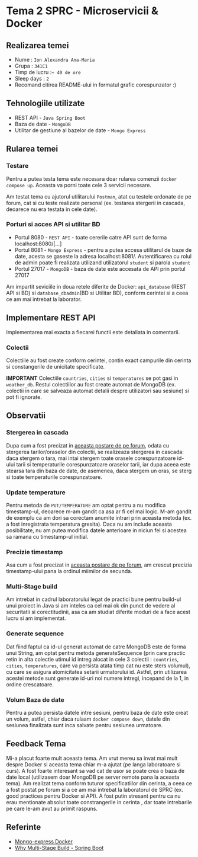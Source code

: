 # Tema 2 SPRC - Microservicii & Docker

## Realizarea temei

- Nume : `Ion Alexandra Ana-Maria`
- Grupa : `341C1`
- Timp de lucru :`~ 40 de ore`
- Sleep days : `2`
- Recomand citirea README-ului in formatul grafic corespunzator :)


## Tehnologiile utilizate
- REST API - `Java Spring Boot`
- Baza de date - `MongoDB`
- Utilitar de gestiune al bazelor de date - `Mongo Express`

## Rularea temei

### Testare

Pentru a putea testa tema este necesara doar rularea comenzii `docker compose up`. Aceasta va porni
toate cele 3 servicii necesare.

Am testat tema cu ajutorul utilitarului `Postman`, atat cu testele ordonate de pe forum, cat si cu teste
realizate personal (ex. testarea stergerii in cascada, deoarece nu era testata in cele date).

### Porturi si acces API si utilitar BD

- Portul 8080 - `REST API` - toate cererile catre API sunt de forma localhost:8080/[...]
- Portul 8081 - `Mongo Express` - pentru a putea accesa utilitarul de baze de date, acesta se gaseste la adresa 
localhost:8081/. Autentificarea cu rolul de admin poate fi realizata utilizand utilizatorul `student` si parola `student`
- Portul 27017 - `MongoDB` - baza de date este accesata de API prin portul 27017

Am impartit seviciile in doua retele diferite de Docker: `api_database` (REST API si BD) si `database_dbadmin`(BD si Utilitar BD),
conform cerintei si a ceea ce am mai intrebat la laborator.

## Implementare REST API

Implementarea mai exacta a fiecarei functii este detaliata in comentarii.

### Colectii

Colectiile au fost create conform cerintei, contin exact campurile din cerinta si constangerile 
de unicitate specificate.

**IMPORTANT** Colectiile `countries`, `cities` si `temperatures` se pot gasi in `weather_db`. Restul 
colectiilor au fost create automat de MongoDB (ex. colectii in care se salveaza automat detalii despre
utilizatori sau sesiune) si pot fi ignorate.

## Observatii

### Stergerea in cascada
Dupa cum a fost precizat in [aceasta postare de pe forum](https://curs.upb.ro/2023/mod/forum/discuss.php?d=1799),
odata cu stergerea tarilor/oraselor din colectii, se realizeaza stergerea in cascada: daca stergem o tara, mai intai
stergem toate orasele corespunzatoare id-ului tarii si temperaturile corespunzatoare oraselor tarii, iar dupa aceea este
stearsa tara din baza de date, de asemenea, daca stergem un oras, se sterg si toate temperaturile corespunzatoare.

### Update temperature

Pentru metoda de `PUT/TEMPERATURE` am optat pentru a nu modifica timestamp-ul, deoarece 
m-am gandit ca asa ar fi cel mai logic. M-am gandit de exemplu ca am dori sa corectam anumite
intrari prin aceasta metoda (ex. a fost inregistrata temperatura gresita). Daca nu am include aceasta
posibilitate, nu am putea modifica datele anterioare in niciun fel si acestea sa ramana cu timestamp-ul initial.

### Precizie timestamp

Asa cum a fost precizat in [aceasta postare de pe forum](https://curs.upb.ro/2023/mod/forum/discuss.php?d=1777),
am crescut precizia timestamp-ului pana la ordinul miimilor de secunda.

### Multi-Stage build

Am intrebat in cadrul laboratorului legat de practici bune pentru build-ul unui proiect in Java
si am inteles ca cel mai ok din punct de vedere al securitatii si corectitudinii, asa ca am studiat
diferite moduri de a face acest lucru si am implementat.


### Generate sequence

Dat fiind faptul ca id-ul generat automat de catre MongoDB este de forma unui String, am optat
pentru metoda generateSequence (prin care practic retin in alta colectie utimul id intreg alocat in cele 
3 colectii : `countries`, `cities`, `temperatures`, care va persista atata timp cat nu este sters volumul),
cu care se asigura atomicitatea setarii urmatorului id. Astfel, prin utilizarea acestei metode sunt generate
id-uri noi numere intregi, incepand de la 1, in ordine crescatoare.

### Volum Baza de date

Pentru a putea persista datele intre sesiuni, pentru baza de date este creat un volum, astfel,
chiar daca rulaam `docker compose down`, datele din sesiunea finalizata sunt inca salvate pentru
sesiunea urmatoare.

## Feedback Tema

Mi-a placut foarte mult aceasta tema. Am vrut mereu sa invat mai mult despre Docker si aceasta tema chiar m-a
ajutat (pe langa laboratoare si curs). A fost foarte interesant sa vad cat de usor se poate crea o baza de date local
(utilizasem doar MongoDB pe server remote pana la aceasta tema).
Am realizat tema conform tuturor specificatiilor din cerinta, a ceea ce a fost postat pe forum si a ce am mai
intrebat la laboratorul de SPRC (ex. good practices pentru Docker si API). A fost putin stresant pentru ca nu
erau mentionate absolut toate constrangerile in cerinta , dar toate intrebarile pe care le-am avut au primit raspuns.

## Referinte

- [Mongo-express Docker](https://hub.docker.com/_/mongo-express)
- [Why Multi-Stage Build - Spring Boot](https://spring.io/guides/topicals/spring-boot-docker/)
